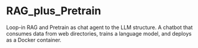 # RAG_plus_Pretrain
Loop-in RAG and Pretrain as chat agent to the LLM structure. A chatbot that consumes data from web directories, trains a language model, and deploys as a Docker container.
